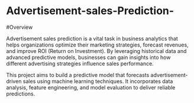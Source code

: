 # Advertisement-sales-Prediction-
#Overview

Advertisement sales prediction is a vital task in business analytics that helps organizations optimize their marketing strategies, forecast revenues, and improve ROI (Return on Investment). By leveraging historical data and advanced predictive models, businesses can gain insights into how different advertising strategies influence sales performance.

This project aims to build a predictive model that forecasts advertisement-driven sales using machine learning techniques. It incorporates data analysis, feature engineering, and model evaluation to deliver reliable predictions.


